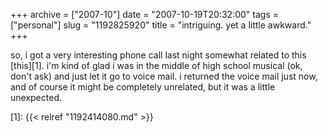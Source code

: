 +++
archive = ["2007-10"]
date = "2007-10-19T20:32:00"
tags = ["personal"]
slug = "1192825920"
title = "intriguing. yet a little awkward."
+++

so, i got a very interesting phone call last night somewhat related to
this [this][1]. i'm kind of glad i was in the middle of high school
musical (ok, don't ask) and just let it go to voice mail. i returned the
voice mail just now, and of course it might be completely unrelated, but
it was a little unexpected.

[1]: {{< relref "1192414080.md" >}}

